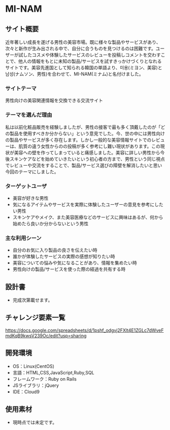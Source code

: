 # MI-NAM

## サイト概要
近年著しい成長を遂げる男性の美容市場。既に様々な製品やサービスがあり、次々と新作が生み出される中で、自分に合うものを見つけるのは困難です。ユーザーが試したコスメや体験したサービスのレビューを投稿しコメントを交わすことで、他人の情報をもとに未知の製品/サービスを試すきっかけづくりとなれるサイトです。美容先進国として知られる韓国の単語より、미용(ミヨン、美容)と남성(ナムソン、男性)を合わせて、MI-NAM(ミナム)と名付けました。

### サイトテーマ
男性向けの美容関連情報を交換できる交流サイト

### テーマを選んだ理由
私は以前化粧品販売を経験しましたが、男性の接客で最も多く頂戴したのが「どの製品を使用すべきか分からない」という意見でした。今、世の中には男性向けの製品やサービスが多く存在します。しかし一般的な美容情報サイトでのレビューは、肌質の違う女性からのの投稿が多く参考にし難い現状があります。この現状が美容への壁を作ってしまっていると痛感しました。美容に詳しい男性から今後スキンケアなどを始めていきたいという初心者の方まで、男性という同じ視点でレビューや交流をすることで、製品/サービス選びの障壁を解消したいと思い今回のテーマにしました。

### ターゲットユーザ
- 美容が好きな男性
- 気になるアイテムやサービスを実際に体験したユーザーの意見を参考にしたい男性
- スキンケアやメイク、また美容医療などのサービスに興味はあるが、何から始めたら良いか分からないという男性

### 主な利用シーン
- 自分のお気に入り製品の良さを伝えたい時
- 誰かが体験したサービスの実際の感想が知りたい時
- 美容についての悩みや気になることがあり、情報を集めたい時
- 男性向けの製品/サービスを使った際の経過を共有する時

## 設計書
- 完成次第載せます。

## チャレンジ要素一覧
https://docs.google.com/spreadsheets/d/1pshf_odgvj2FXlt4E1ZGLc7dWveFmdKqB9kwsV239Oc/edit?usp=sharing

## 開発環境
- OS：Linux(CentOS)
- 言語：HTML,CSS,JavaScript,Ruby,SQL
- フレームワーク：Ruby on Rails
- JSライブラリ：jQuery
- IDE：Cloud9

## 使用素材
- 現時点では未定です。
